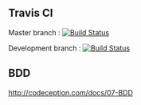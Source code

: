 ## Travis CI

Master branch : [![Build Status](https://travis-ci.org/kuflievskiy/birthdays.svg?branch=master)](https://travis-ci.org/kuflievskiy/birthdays)

Development branch : [![Build Status](https://travis-ci.org/kuflievskiy/birthdays.svg?branch=development)](https://travis-ci.org/kuflievskiy/birthdays)
   

## BDD 

http://codeception.com/docs/07-BDD